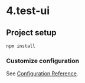 # 4.test-ui

## Project setup
```
npm install
```

### Customize configuration
See [Configuration Reference](https://cli.vuejs.org/config/).
